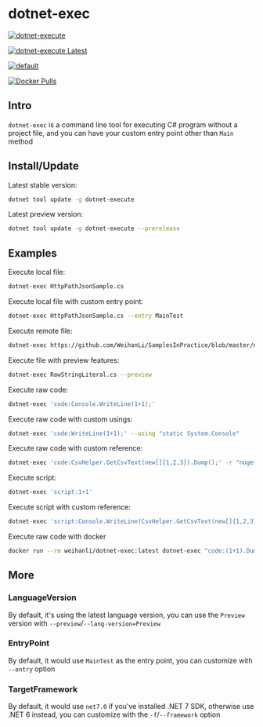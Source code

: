 # dotnet-exec

[![dotnet-execute](https://img.shields.io/nuget/v/dotnet-execute)](https://www.nuget.org/packages/dotnet-execute/)

[![dotnet-execute Latest](https://img.shields.io/nuget/vpre/dotnet-execute)](https://www.nuget.org/packages/dotnet-execute/absoluteLatest)

[![default](https://github.com/WeihanLi/dotnet-exec/actions/workflows/dotnetcore.yml/badge.svg)](https://github.com/WeihanLi/dotnet-exec/actions/workflows/dotnetcore.yml)

[![Docker Pulls](https://img.shields.io/docker/pulls/weihanli/dotnet-exec)](https://hub.docker.com/r/weihanli/dotnet-exec)

## Intro

`dotnet-exec` is a command line tool for executing C# program without a project file, and you can have your custom entry point other than `Main` method

## Install/Update

Latest stable version:

```sh
dotnet tool update -g dotnet-execute
```

Latest preview version:

```sh
dotnet tool update -g dotnet-execute --prerelease
```

## Examples

Execute local file:

``` sh
dotnet-exec HttpPathJsonSample.cs
```

Execute local file with custom entry point:

``` sh
dotnet-exec HttpPathJsonSample.cs --entry MainTest
```

Execute remote file:

``` sh
dotnet-exec https://github.com/WeihanLi/SamplesInPractice/blob/master/net7Sample/Net7Sample/ArgumentExceptionSample.cs
```

Execute file with preview features:

``` sh
dotnet-exec RawStringLiteral.cs --preview
```

Execute raw code:

``` sh
dotnet-exec 'code:Console.WriteLine(1+1);'
```

Execute raw code with custom usings:

``` sh
dotnet-exec 'code:WriteLine(1+1);' --using "static System.Console"
```

Execute raw code with custom reference:

``` sh
dotnet-exec 'code:CsvHelper.GetCsvText(new[]{1,2,3}).Dump();' -r "nuget:WeihanLi.Npoi,2.3.0" --using "WeihanLi.Npoi"
```

Execute script:

```sh
dotnet-exec 'script:1+1'
```

Execute script with custom reference:

```sh
dotnet-exec 'script:Console.WriteLine(CsvHelper.GetCsvText(new[]{1,2,3}))' -r "nuget:WeihanLi.Npoi,2.3.0" -u WeihanLi.Npoi
```

Execute raw code with docker

``` sh
docker run --rm weihanli/dotnet-exec:latest dotnet-exec "code:(1+1).Dump()"
```

## More

### LanguageVersion

By default, it's using the latest language version, you can use the `Preview` version with `--preview`/`--lang-version=Preview`

### EntryPoint

By default, it would use `MainTest` as the entry point, you can customize with `--entry` option

### TargetFramework

By default, it would use `net7.0` if you've installed .NET 7 SDK, otherwise use .NET 6 instead, you can customize with the `-f`/`--framework` option

<!-- 
### CompilerType

By default, it would use the `DefaultCodeCompiler` to compile the code, you can customize with the `--compiler-type` option, 
and you can use `-a`/`--advanced` for `--compiler-type=advanced` (Not working for now) -->
